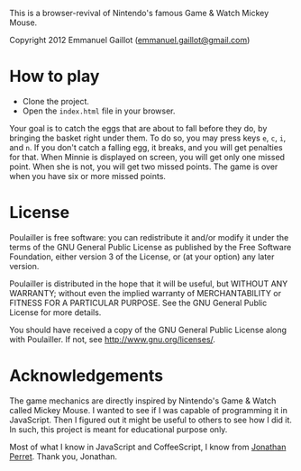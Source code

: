 This is a browser-revival of Nintendo's 
famous Game & Watch Mickey Mouse.

Copyright 2012 Emmanuel Gaillot (emmanuel.gaillot@gmail.com)

How to play
===========

* Clone the project.
* Open the `index.html` file in your browser.

Your goal is to catch the eggs that are about to fall 
before they do, by bringing the basket right under them.
To do so, you may press keys `e`, `c`, `i`, and `n`.  If
you don't catch a falling egg, it breaks, and you will get
penalties for that.  When Minnie is displayed on screen,
you will get only one missed point.  When she is not, you
will get two missed points.  The game is over when you have
six or more missed points.


License
=======

Poulailler is free software: you can redistribute it and/or modify
it under the terms of the GNU General Public License as published by
the Free Software Foundation, either version 3 of the License, or
(at your option) any later version.

Poulailler is distributed in the hope that it will be useful,
but WITHOUT ANY WARRANTY; without even the implied warranty of
MERCHANTABILITY or FITNESS FOR A PARTICULAR PURPOSE.  See the
GNU General Public License for more details.

You should have received a copy of the GNU General Public License
along with Poulailler.  If not, see <http://www.gnu.org/licenses/>.

Acknowledgements
================

The game mechanics are directly inspired by Nintendo's Game & Watch
called Mickey Mouse.  I wanted to see if I was capable of programming it
in JavaScript.  Then I figured out it might be useful to others to see
how I did it.  In such, this project is meant for educational purpose only.

Most of what I know in JavaScript and CoffeeScript, I know from [Jonathan
Perret](https://github.com/jonathanperret).  Thank you, Jonathan.
